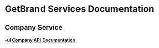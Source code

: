 # GetBrand Services Documentation

## Company Service

#### -ul [Company API Documentation](https://github.com/daniil-lab/getbrand-services-docs/blob/main/Company/Company.md)